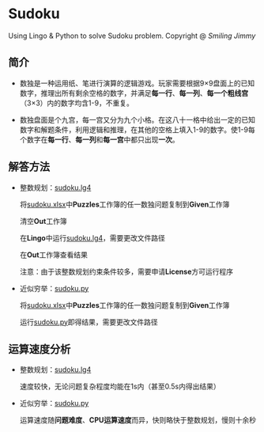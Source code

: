# Sudoku

Using Lingo &amp; Python to solve Sudoku problem. Copyright @ *Smiling Jimmy*


## 简介

- 数独是一种运用纸、笔进行演算的逻辑游戏。玩家需要根据9×9盘面上的已知数字，推理出所有剩余空格的数字，并满足**每一行**、**每一列**、**每一个粗线宫**（3×3）内的数字均含1-9，不重复。

- 数独盘面是个九宫，每一宫又分为九个小格。在这八十一格中给出一定的已知数字和解题条件，利用逻辑和推理，在其他的空格上填入1-9的数字。使1-9每个数字在**每一行**、**每一列**和**每一宫**中都只出现**一次**。


## 解答方法

- 整数规划：[sudoku.lg4](sudoku.lg4)

  将[sudoku.xlsx](sudoku.xlsx)中**Puzzles**工作簿的任一数独问题复制到**Given**工作簿
  
  清空**Out**工作簿
  
  在**Lingo**中运行[sudoku.lg4](sudoku.lg4)，需要更改文件路径
  
  在**Out**工作簿查看结果
  
  注意：由于该整数规划约束条件较多，需要申请**License**方可运行程序

- 近似穷举：[sudoku.py](sudoku.py)

  将[sudoku.xlsx](sudoku.xlsx)中**Puzzles**工作簿的任一数独问题复制到**Given**工作簿
  
  运行[sudoku.py](sudoku.py)即得结果，需要更改文件路径
  
## 运算速度分析

- 整数规划：[sudoku.lg4](sudoku.lg4)

  速度较快，无论问题复杂程度均能在1s内（甚至0.5s内得出结果）

- 近似穷举：[sudoku.py](sudoku.py)

  运算速度随**问题难度**、**CPU运算速度**而异，快则略快于整数规划，慢则十余秒
